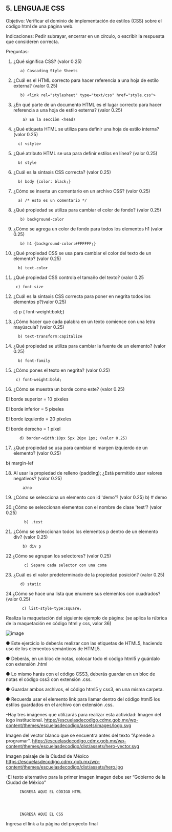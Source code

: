 ## 5. LENGUAJE CSS

Objetivo: Verificar el dominio de implementación de estilos (CSS) sobre el código html de
una página web.

Indicaciones: Pedir subrayar, encerrar en un círculo, o escribir la respuesta que
consideren correcta.

Preguntas:

1. ¿Qué significa CSS? (valor 0.25)

          a) Cascading Style Sheets
          
          
2. ¿Cuál es el HTML correcto para hacer referencia a una hoja de estilo externa?
(valor 0.25)

          
          b) <link rel="stylesheet" type="text/css" href="style.css">
         
3. ¿En qué parte de un documento HTML es el lugar correcto para hacer referencia a
una hoja de estilo externa? (valor 0.25)

           a) En la secciòn <head) 
          
 4. ¿Qué etiqueta HTML se utiliza para definir una hoja de estilo interna? (valor 0.25)
 
         
          c) <style>
          
 5. ¿Qué atributo HTML se usa para definir estilos en línea? (valor 0.25)

          b) style
          
 6. ¿Cuál es la sintaxis CSS correcta? (valor 0.25)

          
          b) body {color: black;}
          
         
          
 7. ¿Cómo se inserta un comentario en un archivo CSS? (valor 0.25)

          a) /* esto es un comentario */
          
          
8. ¿Qué propiedad se utiliza para cambiar el color de fondo? (valor 0.25)

          
          b) background-color
         
          
9. ¿Cómo se agrega un color de fondo para todos los elementos h1 (valor 0.25)
  
          
          b) h1 {background-color:#FFFFFF;}
         
10. ¿Qué propiedad CSS se usa para cambiar el color del texto de un elemento? (valor 0.25)
  
         
          b) text-color
          
  
 11. ¿Qué propiedad CSS controla el tamaño del texto? (valor 0.25
  
         
          c) font-size
         
  
 12. ¿Cuál es la sintaxis CSS correcta para poner en negrita todos los elementos p?(valor 0.25)
  
          
      c) p { font-weight:bold;}
  
13. ¿Cómo hacer que cada palabra en un texto comience con una letra mayúscula? (valor 0.25)
  
         
          b) text-transform:capitalize
         
        
  
14. ¿Qué propiedad se utiliza para cambiar la fuente de un elemento? (valor 0.25)
  
          
          b) font-family
         
  
15. ¿Cómo pones el texto en negrita? (valor 0.25)
  
         
         c) font-weight:bold;
  
16. ¿Cómo se muestra un borde como este? (valor 0.25)

El borde superior = 10 píxeles

El borde inferior = 5 píxeles

El borde izquierdo = 20 píxeles

El borde derecho = 1 píxel
  
         
          d) border-width:10px 5px 20px 1px; (valor 0.25)
          
17. ¿Qué propiedad se usa para cambiar el margen izquierdo de un elemento? (valor 0.25)

b) margin-lef         
          
18. Al usar la propiedad de relleno (padding); ¿Está permitido usar valores negativos? (valor 0.25)

            
            a)no
           
            
 19. ¿Cómo se selecciona un elemento con id 'demo'? (valor 0.25)
 b)  #  demo
 
 
           
 20.¿Cómo se seleccionan elementos con el nombre de clase 'test'? (valor 0.25) 

            
            b) .test
           
            
21. ¿Cómo se seleccionan todos los elementos p dentro de un elemento div? (valor 0.25)

           
            b) div p
           
            
22.¿Cómo se agrupan los selectores? (valor 0.25)

           
            c) Separe cada selector con una coma
            
23. ¿Cuál es el valor predeterminado de la propiedad posición? (valor 0.25)

           d) static
           
            
 24.¿Cómo se hace una lista que enumere sus elementos con cuadrados? (valor 0.25)
 
            
           c) list-style-type:square;
          
            
Realiza la maquetación del siguiente ejemplo de página: (se aplica la rúbrica de la
maquetación en código html y css, valor 36)

![image](https://user-images.githubusercontent.com/91554777/166742177-b3cc2bfc-7768-42e4-b4f0-dcc2a1473935.png)

● Este ejercicio lo deberás realizar con las etiquetas de HTML5, haciendo uso de los elementos semánticos de HTML5.

● Deberás, en un bloc de notas, colocar todo el código html5 y guárdalo con extensión .html

● Lo mismo harás con el código CSS3, deberás guardar en un bloc de notas el código css3 con extensión .css.

● Guardar ambos archivos, el código html5 y css3, en una misma carpeta.

● Recuerda usar el elemento link para llamar dentro del código html5 los estilos guardados en el archivo con extensión .css.

-Hay tres imágenes que utilizarás para realizar esta actividad:
Imagen del logo institucional.
https://escuelasdecodigo.cdmx.gob.mx/wp-content/themes/escuelasdecodigo/assets/images/logo.svg

Imagen del vector blanco que se encuentra antes del texto “Aprende a programar”. https://escuelasdecodigo.cdmx.gob.mx/wp-content/themes/escuelasdecodigo/dist/assets/hero-vector.svg

Imagen paisaje de la Ciudad de México
https://escuelasdecodigo.cdmx.gob.mx/wp-content/themes/escuelasdecodigo/dist/assets/hero.jpg

-El texto alternativo para la primer imagen imagen debe ser “Gobierno de la Ciudad de México”


          INGRESA AQUI EL CÓDIGO HTML
          
          
          
          
          INGRESA AQUI EL CSS
          
          
          
 Ingresa el link a tu página del proyecto final
